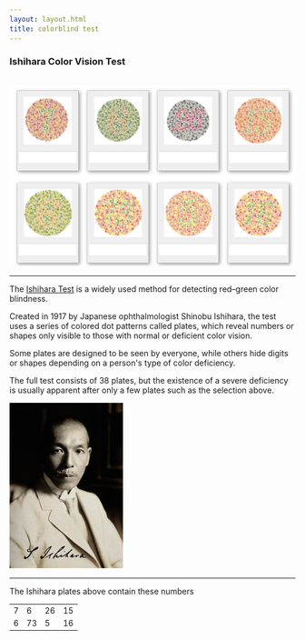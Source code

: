 ```yaml
---
layout: layout.html
title: colorblind test
---
```


<h3>Ishihara Color Vision Test</h3>
<br>
<a href="/assets/images/colorblindTest.jpg" target="_blank">
    <img src="/assets/images/colorblindTest.jpg" alt="colorblind test">
</a>
<hr>

The [Ishihara Test](https://en.wikipedia.org/wiki/Ishihara_test) is a widely used method for detecting red–green color blindness.

Created in 1917 by Japanese ophthalmologist Shinobu Ishihara, the test uses a series of colored dot patterns called plates, which reveal numbers or shapes only visible to those with normal or deficient color vision.

Some plates are designed to be seen by everyone, while others hide digits or shapes depending on a person's type of color deficiency.

The full test consists of 38 plates, but the existence of a severe deficiency is usually apparent after only a few plates such as the selection above. 

<img class="profile_img" src="/assets/images/ShinobuIshihara.jpg" alt="石原 忍" width=200px>

<hr>

The Ishihara plates above contain these numbers

<div class="center-table">
  <table class="grid-table">
  <tr>
    <td>7</td><td>6</td><td>26</td><td>15</td>
  </tr>
  <tr>
    <td>6</td><td>73</td><td>5</td><td>16</td>
  </tr>
</table>
</div>